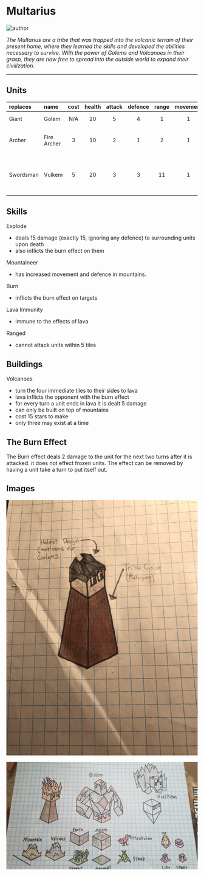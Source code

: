 # Multarius

![author](https://img.shields.io/badge/author-Nyrrv%234841-%237289DA)

*The Multarius are a tribe that was trapped into the volcanic terrain of their present home, where they learned the skills and developed the abilities necessary to survive. With the power of Golems and Volcanoes in their grasp, they are now free to spread into the outside world to expand their civilization.*

---

## Units

| replaces | name | cost | health | attack | defence | range | movement | skills |
|:---------|:-----|:----:|:------:|:------:|:-------:|:-----:|:--------:|:-------|
| Giant | Golem | N/A | 20 | 5 | 4 | 1 | 1 | Explode, Mountaineer |
| Archer | Fire Archer | 3 | 10 | 2 | 1 | 2 | 1 | Dash, Fortify, Burn, Lava Immunity |
| Swordsman | Vulkem | 5 | 20 | 3 | 3 | 11 | 1 | Dash, Fortify, Ranged, Mountaineer, Lava Immunity |

## Skills

Explode

- deals 15 damage (exactly 15, ignoring any defence) to surrounding units upon death
- also inflicts the burn effect on them

Mountaineer

- has increased movement and defence in mountains.

Burn

- inflicts the burn effect on targets

Lava Immunity

- immune to the effects of lava

Ranged

- cannot attack units within 5 tiles

## Buildings

Volcanoes

- turn the four immediate tiles to their sides to lava
- lava inflicts the opponent with the burn effect
- for every turn a unit ends in lava it is dealt 5 damage
- can only be built on top of mountains
- cost 15 stars to make
- only three may exist at a time

## The Burn Effect

The Burn effect deals 2 damage to the unit for the next two turns after it is attacked. it does not effect frozen units. The effect can be removed by having a unit take a turn to put itself out.

## Images

![unit](../images/multarius0.jpg)

![other](../images/multarius1.jpg)
